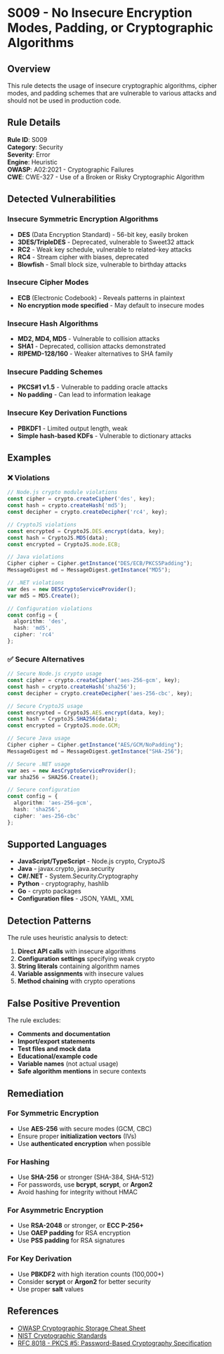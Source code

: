 # S009 - No Insecure Encryption Modes, Padding, or Cryptographic Algorithms

## Overview

This rule detects the usage of insecure cryptographic algorithms, cipher modes, and padding schemes that are vulnerable to various attacks and should not be used in production code.

## Rule Details

**Rule ID**: S009  
**Category**: Security  
**Severity**: Error  
**Engine**: Heuristic  
**OWASP**: A02:2021 - Cryptographic Failures  
**CWE**: CWE-327 - Use of a Broken or Risky Cryptographic Algorithm  

## Detected Vulnerabilities

### Insecure Symmetric Encryption Algorithms
- **DES** (Data Encryption Standard) - 56-bit key, easily broken
- **3DES/TripleDES** - Deprecated, vulnerable to Sweet32 attack
- **RC2** - Weak key schedule, vulnerable to related-key attacks  
- **RC4** - Stream cipher with biases, deprecated
- **Blowfish** - Small block size, vulnerable to birthday attacks

### Insecure Cipher Modes
- **ECB** (Electronic Codebook) - Reveals patterns in plaintext
- **No encryption mode specified** - May default to insecure modes

### Insecure Hash Algorithms
- **MD2, MD4, MD5** - Vulnerable to collision attacks
- **SHA1** - Deprecated, collision attacks demonstrated
- **RIPEMD-128/160** - Weaker alternatives to SHA family

### Insecure Padding Schemes
- **PKCS#1 v1.5** - Vulnerable to padding oracle attacks
- **No padding** - Can lead to information leakage

### Insecure Key Derivation Functions
- **PBKDF1** - Limited output length, weak
- **Simple hash-based KDFs** - Vulnerable to dictionary attacks

## Examples

### ❌ Violations

```typescript
// Node.js crypto module violations
const cipher = crypto.createCipher('des', key);
const hash = crypto.createHash('md5');
const decipher = crypto.createDecipher('rc4', key);

// CryptoJS violations  
const encrypted = CryptoJS.DES.encrypt(data, key);
const hash = CryptoJS.MD5(data);
const encrypted = CryptoJS.mode.ECB;

// Java violations
Cipher cipher = Cipher.getInstance("DES/ECB/PKCS5Padding");
MessageDigest md = MessageDigest.getInstance("MD5");

// .NET violations
var des = new DESCryptoServiceProvider();
var md5 = MD5.Create();

// Configuration violations
const config = {
  algorithm: 'des',
  hash: 'md5',
  cipher: 'rc4'
};
```

### ✅ Secure Alternatives

```typescript
// Secure Node.js crypto usage
const cipher = crypto.createCipher('aes-256-gcm', key);
const hash = crypto.createHash('sha256');
const decipher = crypto.createDecipher('aes-256-cbc', key);

// Secure CryptoJS usage
const encrypted = CryptoJS.AES.encrypt(data, key);
const hash = CryptoJS.SHA256(data);
const encrypted = CryptoJS.mode.GCM;

// Secure Java usage
Cipher cipher = Cipher.getInstance("AES/GCM/NoPadding");
MessageDigest md = MessageDigest.getInstance("SHA-256");

// Secure .NET usage
var aes = new AesCryptoServiceProvider();
var sha256 = SHA256.Create();

// Secure configuration
const config = {
  algorithm: 'aes-256-gcm',
  hash: 'sha256',
  cipher: 'aes-256-cbc'
};
```

## Supported Languages

- **JavaScript/TypeScript** - Node.js crypto, CryptoJS
- **Java** - javax.crypto, java.security
- **C#/.NET** - System.Security.Cryptography
- **Python** - cryptography, hashlib
- **Go** - crypto packages
- **Configuration files** - JSON, YAML, XML

## Detection Patterns

The rule uses heuristic analysis to detect:

1. **Direct API calls** with insecure algorithms
2. **Configuration settings** specifying weak crypto
3. **String literals** containing algorithm names
4. **Variable assignments** with insecure values
5. **Method chaining** with crypto operations

## False Positive Prevention

The rule excludes:

- **Comments and documentation**
- **Import/export statements**
- **Test files and mock data**
- **Educational/example code**
- **Variable names** (not actual usage)
- **Safe algorithm mentions** in secure contexts

## Remediation

### For Symmetric Encryption
- Use **AES-256** with secure modes (GCM, CBC)
- Ensure proper **initialization vectors** (IVs)
- Use **authenticated encryption** when possible

### For Hashing
- Use **SHA-256** or stronger (SHA-384, SHA-512)
- For passwords, use **bcrypt**, **scrypt**, or **Argon2**
- Avoid hashing for integrity without HMAC

### For Asymmetric Encryption
- Use **RSA-2048** or stronger, or **ECC P-256+**
- Use **OAEP padding** for RSA encryption
- Use **PSS padding** for RSA signatures

### For Key Derivation
- Use **PBKDF2** with high iteration counts (100,000+)
- Consider **scrypt** or **Argon2** for better security
- Use proper **salt** values

## References

- [OWASP Cryptographic Storage Cheat Sheet](https://cheatsheetseries.owasp.org/cheatsheets/Cryptographic_Storage_Cheat_Sheet.html)
- [NIST Cryptographic Standards](https://csrc.nist.gov/projects/cryptographic-standards-and-guidelines)
- [RFC 8018 - PKCS #5: Password-Based Cryptography Specification](https://tools.ietf.org/html/rfc8018)
